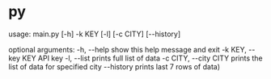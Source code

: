 # py
usage: main.py [-h] -k KEY [-l] [-c CITY] [--history]

optional arguments:
  -h, --help            show this help message and exit
  -k KEY, --key KEY     API key
  -l, --list            prints full list of data
  -c CITY, --city CITY  prints the list of data for specified city
  --history             prints last 7 rows of data)

